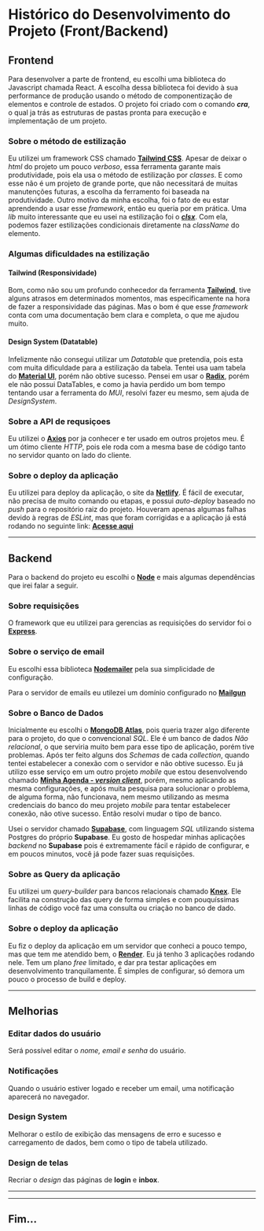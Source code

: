 # Histórico do Desenvolvimento do Projeto (Front/Backend)


## **Frontend**

Para desenvolver a parte de frontend, eu escolhi uma biblioteca do Javascript chamada React.
A escolha dessa biblioteca foi devido à sua performance de produção usando o método de componentização de elementos e controle de estados.
O projeto foi criado com o comando ***cra***, o qual ja trás as estruturas de pastas pronta para execução e implementação de um projeto.

### Sobre o método de estilização 
Eu utilizei um framework CSS chamado **[Tailwind CSS](https://tailwindcss.com/docs/installation)**.
Apesar de deixar o *html* do projeto um pouco *verboso*, essa ferramenta garante mais produtividade, pois ela usa o método de estilização por *classes*. E como esse não é um projeto de grande porte, que não necessitará de muitas manutenções futuras, a escolha da ferramento foi baseada na produtividade.
Outro motivo da minha escolha, foi o fato de eu estar aprendendo a usar esse *framework*, então eu queria por em prática.
Uma *lib* muito interessante que eu usei na estilização foi o ***[clsx](https://www.npmjs.com/package/clsx)***. Com ela, podemos fazer estilizações condicionais diretamente na *className* do elemento.

### Algumas dificuldades na estilização
#### Tailwind (Responsividade)
Bom, como não sou um profundo conhecedor da ferramenta **[Tailwind](https://tailwindcss.com/docs/installation)**, tive alguns atrasos em determinados momentos, mas especificamente na hora de fazer a responsividade das páginas. Mas o bom é que esse *framework* conta com uma documentação bem clara e completa, o que me ajudou muito.

#### Design System (Datatable)
Infelizmente não consegui utilizar um *Datatable* que pretendia, pois esta com muita dificuldade para a estilização da tabela. Tentei usa uam tabela do **[Material UI](https://mui.com/material-ui/getting-started/installation/)**, porém não obtive sucesso. Pensei em usar o **[Radix](https://www.radix-ui.com/docs/primitives/overview/introduction)**, porém ele não possui DataTables, e como ja havia perdido um bom tempo tentando usar a ferramenta do *MUI*, resolvi fazer eu mesmo, sem ajuda de *DesignSystem*.

### Sobre a API de requsiçoes

Eu utilizei o **[Axios](https://axios-http.com/ptbr/docs/intro)** por ja conhecer e ter usado em outros projetos meu. É um ótimo cliente *HTTP*, pois ele roda com a mesma base de código tanto no servidor quanto on lado do cliente.

### Sobre o deploy da aplicação
Eu utilizei para deploy da aplicação, o site da **[Netlify](https://www.netlify.com/)**. É fácil de executar, não precisa de muito comando ou etapas, e possui *auto-deploy* baseado no *push* para o repositório raiz do projeto. Houveram apenas algumas falhas devido à regras de *ESLint*, mas que foram corrigidas e a aplicação já está rodando no seguinte link:  **[Acesse aqui](https://contact-thayog.netlify.app/)**

---

## **Backend**

Para o backend do projeto eu escolhi o **[Node](https://nodejs.org/en/)** e mais algumas dependências que irei falar a seguir.

### Sobre requisições
O framework que eu utilizei para gerencias as requisições do servidor foi o **[Express](https://expressjs.com/pt-br/4x/api.html)**.

### Sobre o serviço de email

Eu escolhi essa biblioteca **[Nodemailer](https://nodemailer.com/about/)** pela sua simplicidade de configuração.

Para o servidor de emails eu utilezei um domínio configurado no **[Mailgun](https://www.mailgun.com/es/)**

### Sobre o Banco de Dados

Inicialmente eu escolhi o **[MongoDB Atlas](https://www.mongodb.com/cloud/atlas/register)**, pois queria trazer algo diferente para o projeto, do que o convencional *SQL*. Ele é um banco de dados *Não relacional*, o que serviria muito bem para esse tipo de aplicação, porém tive problemas. Após ter feito alguns dos *Schemas* de cada *collection*, quando tentei estabelecer a conexão com o servidor e não obtive sucesso. Eu já utilizo esse serviço em um outro projeto *mobile* que estou desenvolvendo chamado **[Minha Agenda - *version client*](https://github.com/Dionn-AP/minha-agenda-server)**, porém, mesmo aplicando as mesma configurações, e após muita pesquisa para solucionar o problema, de alguma forma, não funcionava, nem mesmo utilizando as mesma credenciais do banco do meu projeto *mobile* para tentar estabelecer conexão, não otive sucesso. Então resolvi mudar o tipo de banco.

Usei o servidor chamado **[Supabase](https://supabase.com/)**, com linguagem *SQL* utilizando sistema Postgres do próprio **Supabase**. Eu gosto de hospedar minhas aplicações *backend* no **Supabase** pois é extremamente fácil e rápido de configurar, e em poucos minutos, você já pode fazer suas requisições.

### Sobre as Query da aplicação

Eu utilizei um *query-builder* para bancos relacionais chamado **[Knex](https://knexjs.org/)**. Ele facilita na construção das query de forma simples e com pouquíssimas linhas de código você faz uma consulta ou criação no banco de dado.

### Sobre o deploy da aplicação

Eu fiz o deploy da aplicação em um servidor que conheci a pouco tempo, mas que tem me atendido bem, o **[Render](https://render.com/)**. Eu já tenho 3 aplicações rodando nele. Tem um plano *free* limitado, e dar pra testar aplicações em desenvolvimento tranquilamente. É simples de configurar, só demora um pouco o processo de build e deploy.

---

## Melhorias
### Editar dados do usuário
Será possível editar o *nome, email e senha* do usuário.

### Notificações
Quando o usuário estiver logado e receber um email, uma notificação aparecerá no navegador.

### Design System
Melhorar o estilo de exibição das mensagens de erro e sucesso e carregamento de dados, bem como o tipo de tabela utilizado.

### Design de telas
Recriar o *design* das páginas de **login** e **inbox**.

---
---
## **Fim...** 
